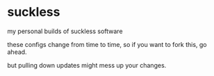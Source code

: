 # suckless
my personal builds of suckless software

these configs change from time to time, so if you want to fork this, go ahead.

but pulling down updates might mess up your changes.
